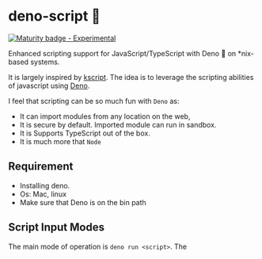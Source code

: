 # deno-script 🦕
[![Maturity badge - Experimental](https://img.shields.io/badge/Maturity-Experimental-yellow.svg)](https://github.com/jiraguha/deno-script/blob/master/maturity.md)


Enhanced scripting support for JavaScript/TypeScript with Deno 🦕 on *nix-based systems.

It is largely inspired by [kscript](https://github.com/holgerbrandl/kscript). The idea is to leverage the scripting abilities of javascript using [Deno](https://deno.land/).  

I feel that scripting can be so much fun with `Deno` as:

- It can import modules from any location on the web,
- It is secure by default. Imported module can run in sandbox.
- It is Supports TypeScript out of the box.
- It is much more that `Node`

## Requirement
- Installing deno.
- Os: Mac, linux
- Make sure that Deno is on the bin path
## Script Input Modes
The main mode of operation is `deno run <script>`.
The <script> can be a Javascript *.js or Typescritpt *.ts file , a script URL, `-` for stdin, a process substitution file handle.
### Interpreter Usage
To use Deno as interpreter for a script:
- create an executable in the bin directory `/usr/local/bin` called `deno-script`(call it as you want)
```shell
#!/bin/bash
#In deno-script
deno run $@
```
Make it executable
```
$ chmod u+x deno-script;
```
- Now when create a script just point to`deno-script` in the shebang line of your scripts:
```js
#!/usr/bin/env deno-script
// In hello.js
console.log("hello world")
for (let arg of Deno.args) {
    console.log(`arg: ${arg}`)
}
```
Make it executable
```
$ chmod u+x hello.js;
```
Execute it
```
$ ./hello.js;
```

You can me a similar script doing the `ls`job using Deno API’s!

```js
#!/bin/bash deno-script

for (const dirEntry of Deno.readDirSync("./")) {
      console.log(dirEntry.name);
}
```

If we execute this script, we will have a error

```
error: Uncaught PermissionDenied: read access to "./", run again with the --allow-read flag
    at unwrapResponse (rt/10_dispatch_json.js:25:13)
    at sendSync (rt/10_dispatch_json.js:52:12)
    at Object.readDirSync (rt/30_fs.js:105:16)
    at file:///Users/jpi/dev/deno/deno-ls.js:3:29
```

This is were Deno shine! Deno will not you implicitly have access to to your directories. You need to explicitly ask the permission to Deno.

Your could specify it in the shebang:

```
#!/bin/bash deno-script --allow-read
```

For more about Deno security go [here](https://deno.land/manual/getting_started/permissions).

### Inlined Usage
To use kscript in a workflow without creating an additional script file, you can also use one of its supported modes for /inlined usage/. 

For the we will modify `deno-script` a bit

```shell
#!/bin/bash
if [[ $1 =~ (--inline|-i) ]]; then
    deno run <(echo $2) "${@:3}"
elif [[ $1 =~ (--pipe|-p) ]]; then
    while read arg; do
        deno run <(echo $2) "$arg"
    done
else
    deno run $@
fi
```

The following modes are supported:

- Directly provide a js scriptlet as argument
```
$ deno-script -i "console.log('hello', Deno.args[0])" JP
```
I can use pipe with it
```
 ls | xargs -L 1 deno-script -i 'console.log(`file:   ${Deno.args[0]}`)'
```
  `-L 1` of options of `xargs` is to manage the execution of each stream pipe elements ([see](https://unix.stackexchange.com/questions/7558/execute-a-command-once-per-line-of-piped-input))

You could get the same result with `-p`of `--p` option
```
ls -la | deno-script -p "console.log('hello', Deno.args[0])"
```

You can manage  several arguments
```
deno-script -i '
for (let arg of Deno.args) {
    console.log(`arg: ${arg}`)
} ' arg1 arg2 arg3
```

- Pipe a js snippet into Deno and instruct it to read from stdin by using - as script argument
```
echo '
console.log("hello world")
' | deno-script -
```
- Using heredoc (preferred solution for inlining) which gives you some more flexibility to also use single quotes in your script:
```
deno-script - <<"EOF"
console.log("It's a beautiful day!")
EOF
```

- Since the piped content is considered as a regular script it can also have dependencies
```shell
deno-script - <<"EOF"
  import {hello} from "https://raw.githubusercontent.com/jiraguha/js-playgroud/master/hello-lib.ts"
  hello("JP")
EOF
```


We could continue and do much more…


**Developed with for 🦕 with ❤️**
